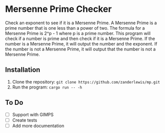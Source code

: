 # Mersenne Prime Checker
Check an exponent to see if it is a Mersenne Prime. A Mersenne Prime is a prime number that is one less than a power of two. The formula for a Mersenne Prime is 2^p - 1 where p is a prime number. This program will check if a number is prime and then check if it is a Mersenne Prime. If the number is a Mersenne Prime, it will output the number and the exponent. If the number is not a Mersenne Prime, it will output that the number is not a Mersenne Prime.

## Installation
1. Clone the repository: `git clone https://github.com/zanderlewis/mp.git`
2. Run the program: `cargo run -- -h`

## To Do
- [ ] Support with GIMPS
- [ ] Create tests
- [ ] Add more documentation
